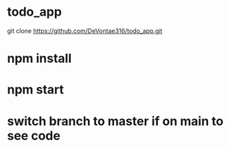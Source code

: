 # todo_app
git clone https://github.com/DeVontae316/todo_app.git
# npm install
# npm start
# switch branch to master if on main to see code 
